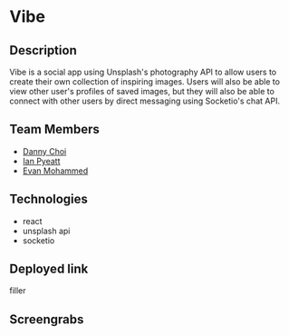 # Vibe

## Description
Vibe is a social app using Unsplash's photography API to allow users to create their own collection of inspiring images. Users will also be able to view other user's profiles of saved images, but they will also be able to connect with other users by direct messaging using Socketio's chat API.

## Team Members
- [Danny Choi](https://github.com/dchoi20)
- [Ian Pyeatt](https://github.com/pyeatti)
- [Evan Mohammed](https://github.com/EvanMohammed)

## Technologies
- react
- unsplash api
- socketio

## Deployed link
filler

## Screengrabs
